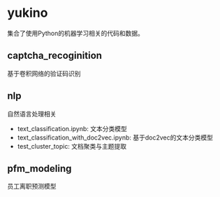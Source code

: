 # yukino

集合了使用Python的机器学习相关的代码和数据。

## captcha_recoginition
基于卷积网络的验证码识别

## nlp
自然语言处理相关

- text_classification.ipynb: 文本分类模型
- text_classification_with_doc2vec.ipynb: 基于doc2vec的文本分类模型
- test_cluster_topic: 文档聚类与主题提取

## pfm_modeling
员工离职预测模型
